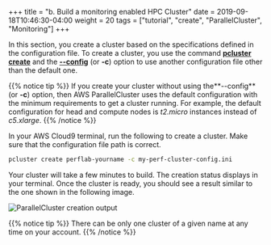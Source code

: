 +++
title = "b. Build a monitoring enabled HPC Cluster"
date = 2019-09-18T10:46:30-04:00
weight = 20
tags = ["tutorial", "create", "ParallelCluster", "Monitoring"]
+++

In this section, you create a cluster based on the specifications defined in the configuration file. To create a cluster, you use the command [**pcluster create**](https://docs.aws.amazon.com/parallelcluster/latest/ug/pluster.create.html) and the [**--config**](https://docs.aws.amazon.com/parallelcluster/latest/ug/pluster.create.html#pluster.create.namedarg) (or **-c**) option to use another configuration file other than the default one.

{{% notice tip %}}
If you create your cluster without using the**--config** (or **-c**) option, then AWS ParallelCluster uses the default configuration with the minimum requirements to get a cluster running. For example, the default configuration for head and compute nodes is *t2.micro* instances instead of *c5.xlarge*.
{{% /notice %}}


In your AWS Cloud9 terminal, run the following to create a cluster. Make sure that the configuration file path is correct.

```bash
pcluster create perflab-yourname -c my-perf-cluster-config.ini
```

Your cluster will take a few minutes to build. The creation status displays in your terminal. Once the cluster is ready, you should see a result similar to the one shown in the following image.

![ParallelCluster creation output](/images/monitoring/pc-create-output.png)

{{% notice tip %}}
There can be only one cluster of a given name at any time on your account.
{{% /notice %}}


